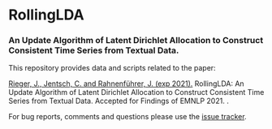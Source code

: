 # RollingLDA
### An Update Algorithm of Latent Dirichlet Allocation to Construct Consistent Time Series from Textual Data.
This repository provides data and scripts related to the paper: 

[Rieger, J., Jentsch, C. and Rahnenführer, J. (exp 2021).](https://2021.emnlp.org/) RollingLDA: An Update Algorithm of Latent Dirichlet Allocation to Construct Consistent Time Series from Textual Data. Accepted for Findings of EMNLP 2021. .

For bug reports, comments and questions please use the [issue tracker](https://github.com/JonasRieger/emnlp2021/issues).
